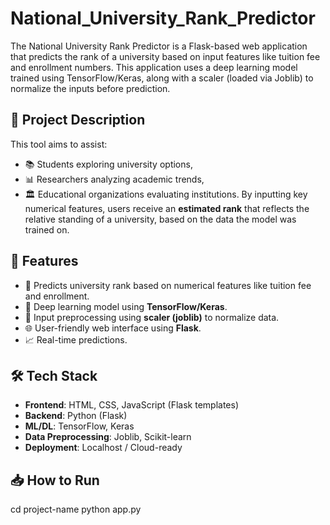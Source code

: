 # National_University_Rank_Predictor
The National University Rank Predictor is a Flask-based web application that predicts the rank of a university based on input features like tuition fee and enrollment numbers.  This application uses a deep learning model trained using TensorFlow/Keras, along with a scaler (loaded via Joblib) to normalize the inputs before prediction. 

## 🧠 Project Description
This tool aims to assist:
- 📚 Students exploring university options,
- 📊 Researchers analyzing academic trends,
- 🏛️ Educational organizations evaluating institutions.
By inputting key numerical features, users receive an **estimated rank** that reflects the relative standing of a university, based on the data the model was trained on.

## 🚀 Features

- 🔢 Predicts university rank based on numerical features like tuition fee and enrollment.
- 🧪 Deep learning model using **TensorFlow/Keras**.
- 🔧 Input preprocessing using **scaler (joblib)** to normalize data.
- 🌐 User-friendly web interface using **Flask**.
- 📈 Real-time predictions.

## 🛠️ Tech Stack

- **Frontend**: HTML, CSS, JavaScript (Flask templates)
- **Backend**: Python (Flask)
- **ML/DL**: TensorFlow, Keras
- **Data Preprocessing**: Joblib, Scikit-learn
- **Deployment**: Localhost / Cloud-ready

## 📥 How to Run
cd project-name
python app.py
